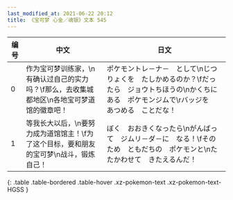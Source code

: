 ```yaml
---
last_modified_at: 2021-06-22 20:12
title: 《宝可梦 心金／魂银》文本 545
---
```

| 编号 | 中文 | 日文 |
| ---- | ---- | ---- |
| 0 | 作为宝可梦训练家，\n有确认过自己的实力吗？\f那么，去收集城都地区\n各地宝可梦道馆的徽章吧！ | ポケモントレ－ナ－　として\nじつりょくを　たしかめるのか？\fだったら　ジョウトちほうの\nかくちに　ある　ポケモンジムで\rバッジを　あつめる　ことだな！ |
| 1 | 等我长大以后，\n要努力成为道馆馆主！\f为了这个目标，要和朋友的宝可梦\n战斗，锻炼自己！ | ぼく　おおきくなったら\nがんばって　ジムリ－ダ－に　なる！\fそのため　ともだちの　ポケモンと\nたたかわせて　きたえるんだ！ |
{: .table .table-bordered .table-hover .xz-pokemon-text .xz-pokemon-text-HGSS }